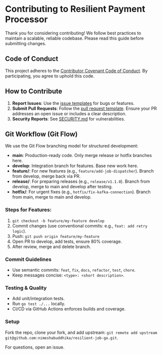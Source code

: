 # Contributing to Resilient Payment Processor

Thank you for considering contributing! We follow best practices to maintain a scalable, reliable codebase. Please read this guide before submitting changes.

## Code of Conduct

This project adheres to the [Contributor Covenant Code of Conduct](CODE_OF_CONDUCT.md). By participating, you agree to uphold this code.

## How to Contribute

1. **Report Issues**: Use the [issue templates](.github/ISSUE_TEMPLATE) for bugs or features.
2. **Submit Pull Requests**: Follow the [pull request template](.github/PULL_REQUEST_TEMPLATE.md). Ensure your PR addresses an open issue or includes a clear description.
3. **Security Reports**: See [SECURITY.md](SECURITY.md) for vulnerabilities.

## Git Workflow (Git Flow)

We use the Git Flow branching model for structured development:

- **main**: Production-ready code. Only merge release or hotfix branches here.
- **develop**: Integration branch for features. Base new work here.
- **feature/**: For new features (e.g., `feature/add-job-dispatcher`). Branch from develop, merge back via PR.
- **release/**: For preparing releases (e.g., `release/v1.1.0`). Branch from develop, merge to main and develop after testing.
- **hotfix/**: For urgent fixes (e.g., `hotfix/fix-kafka-connection`). Branch from main, merge to main and develop.

### Steps for Features:
1. `git checkout -b feature/my-feature develop`
2. Commit changes (use conventional commits: e.g., `feat: add retry logic`).
3. Push: `git push origin feature/my-feature`
4. Open PR to develop, add tests, ensure 80% coverage.
5. After review, merge and delete branch.

### Commit Guidelines
- Use semantic commits: `feat`, `fix`, `docs`, `refactor`, `test`, `chore`.
- Keep messages concise: `<type>: <short description>`.

### Testing & Quality
- Add unit/integration tests.
- Run `go test ./...` locally.
- CI/CD via GitHub Actions enforces builds and coverage.

### Setup
Fork the repo, clone your fork, and add upstream: `git remote add upstream git@github.com:nimeshabuddhika/resilient-job-go.git`.

For questions, open an issue.
